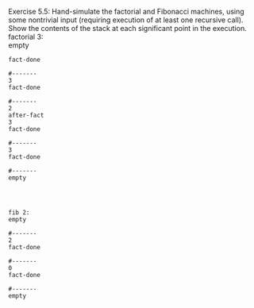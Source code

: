 Exercise 5.5: Hand-simulate the factorial and Fibonacci machines, using some nontrivial input (requiring execution of at least one recursive call). Show the contents of the stack at each significant point in the execution.  
factorial 3:  
empty  
```
fact-done  

#-------  
3  
fact-done

#-------  
2  
after-fact  
3  
fact-done  

#-------  
3  
fact-done  

#-------  
empty  




fib 2:  
empty  

#-------  
2  
fact-done  

#-------  
0  
fact-done  

#-------  
empty  
```
